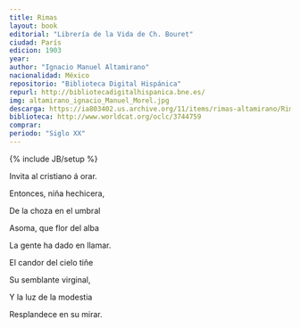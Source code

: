 ```yaml
---
title: Rimas
layout: book
editorial: "Librería de la Vida de Ch. Bouret"
ciudad: París
edicion: 1903
year: 
author: "Ignacio Manuel Altamirano"
nacionalidad: México
repositorio: "Biblioteca Digital Hispánica"
repurl: http://bibliotecadigitalhispanica.bne.es/
img: altamirano_ignacio_Manuel_Morel.jpg
descarga: https://ia803402.us.archive.org/11/items/rimas-altamirano/Rimas%20-%20Altamirano.pdf
biblioteca: http://www.worldcat.org/oclc/3744759
comprar: 
periodo: "Siglo XX"
---
```

{% include JB/setup %}
 
Invita al cristiano á orar.
 
Entonces, niña hechicera,
 
De la choza en el umbral
 
Asoma, que flor del alba
 
La gente ha dado en llamar.
 
El candor del cielo tiñe
 
Su semblante virginal,
 
Y la luz de la modestia
 
Resplandece en su mirar.
